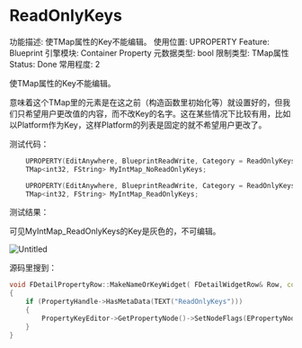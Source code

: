 # ReadOnlyKeys

功能描述: 使TMap属性的Key不能编辑。
使用位置: UPROPERTY
Feature: Blueprint
引擎模块: Container Property
元数据类型: bool
限制类型: TMap属性
Status: Done
常用程度: 2

使TMap属性的Key不能编辑。

意味着这个TMap里的元素是在这之前（构造函数里初始化等）就设置好的，但我们只希望用户更改值的内容，而不改Key的名字。这在某些情况下比较有用，比如以Platform作为Key，这样Platform的列表是固定的就不希望用户更改了。

测试代码：

```cpp
	UPROPERTY(EditAnywhere, BlueprintReadWrite, Category = ReadOnlyKeysTest)
	TMap<int32, FString> MyIntMap_NoReadOnlyKeys;

	UPROPERTY(EditAnywhere, BlueprintReadWrite, Category = ReadOnlyKeysTest, meta = (ReadOnlyKeys))
	TMap<int32, FString> MyIntMap_ReadOnlyKeys;
```

测试结果：

可见MyIntMap_ReadOnlyKeys的Key是灰色的，不可编辑。

![Untitled](ReadOnlyKeys/Untitled.png)

源码里搜到：

```cpp
void FDetailPropertyRow::MakeNameOrKeyWidget( FDetailWidgetRow& Row, const TSharedPtr<FDetailWidgetRow> InCustomRow ) const
{
	if (PropertyHandle->HasMetaData(TEXT("ReadOnlyKeys")))
	{
		PropertyKeyEditor->GetPropertyNode()->SetNodeFlags(EPropertyNodeFlags::IsReadOnly, true);
	}
}
```